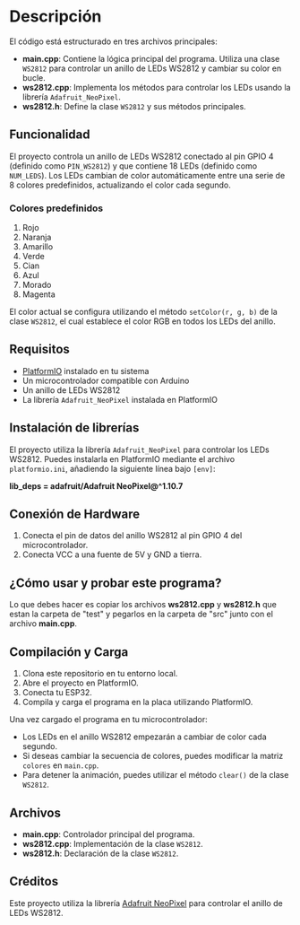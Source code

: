 # Descripción

El código está estructurado en tres archivos principales:

- **main.cpp**: Contiene la lógica principal del programa. Utiliza una clase `WS2812` para controlar un anillo de LEDs WS2812 y cambiar su color en bucle.
- **ws2812.cpp**: Implementa los métodos para controlar los LEDs usando la librería `Adafruit_NeoPixel`.
- **ws2812.h**: Define la clase `WS2812` y sus métodos principales.

## Funcionalidad

El proyecto controla un anillo de LEDs WS2812 conectado al pin GPIO 4 (definido como `PIN_WS2812`) y que contiene 18 LEDs (definido como `NUM_LEDS`). Los LEDs cambian de color automáticamente entre una serie de 8 colores predefinidos, actualizando el color cada segundo.

### Colores predefinidos

1. Rojo
2. Naranja
3. Amarillo
4. Verde
5. Cian
6. Azul
7. Morado
8. Magenta

El color actual se configura utilizando el método `setColor(r, g, b)` de la clase `WS2812`, el cual establece el color RGB en todos los LEDs del anillo.

## Requisitos

- [PlatformIO](https://platformio.org/) instalado en tu sistema
- Un microcontrolador compatible con Arduino
- Un anillo de LEDs WS2812
- La librería `Adafruit_NeoPixel` instalada en PlatformIO

## Instalación de librerías

El proyecto utiliza la librería `Adafruit_NeoPixel` para controlar los LEDs WS2812. Puedes instalarla en PlatformIO mediante el archivo `platformio.ini`, añadiendo la siguiente línea bajo `[env]`:

**lib_deps = adafruit/Adafruit NeoPixel@^1.10.7**

## Conexión de Hardware

1. Conecta el pin de datos del anillo WS2812 al pin GPIO 4 del microcontrolador.
2. Conecta VCC a una fuente de 5V y GND a tierra.

## ¿Cómo usar y probar este programa?

Lo que debes hacer es copiar los archivos **ws2812.cpp** y **ws2812.h** que estan la carpeta de "test" y pegarlos en la carpeta de "src" junto con el archivo **main.cpp**.

## Compilación y Carga

1. Clona este repositorio en tu entorno local.
2. Abre el proyecto en PlatformIO.
3. Conecta tu ESP32.
4. Compila y carga el programa en la placa utilizando PlatformIO.  

Una vez cargado el programa en tu microcontrolador:

- Los LEDs en el anillo WS2812 empezarán a cambiar de color cada segundo.
- Si deseas cambiar la secuencia de colores, puedes modificar la matriz `colores` en `main.cpp`.
- Para detener la animación, puedes utilizar el método `clear()` de la clase `WS2812`.

## Archivos

- **main.cpp**: Controlador principal del programa.
- **ws2812.cpp**: Implementación de la clase `WS2812`.
- **ws2812.h**: Declaración de la clase `WS2812`.

## Créditos

Este proyecto utiliza la librería [Adafruit NeoPixel](https://github.com/adafruit/Adafruit_NeoPixel) para controlar el anillo de LEDs WS2812.
